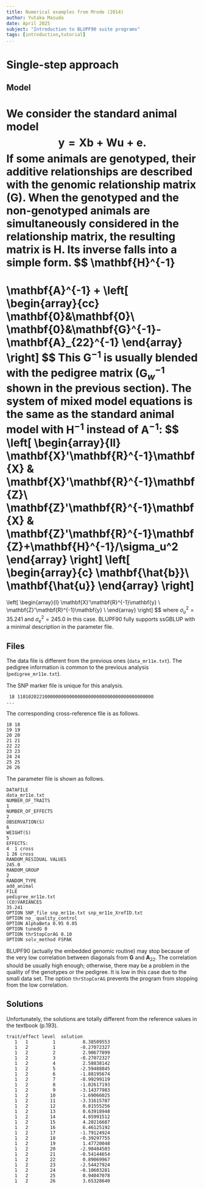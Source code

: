 ```yaml
---
title: Numerical examples from Mrode (2014)
author: Yutaka Masuda
date: April 2025
subject: "Introduction to BLUPF90 suite programs"
tags: [introduction,tutorial]
...
```


Single-step approach
====================

Model
-----

We consider the standard animal model
$$
\mathbf{y}=\mathbf{Xb}+\mathbf{Wu}+\mathbf{e}.
$$
If some animals are genotyped, their additive relationships are described with the genomic relationship matrix ($\mathbf{G}$). When the genotyped and the non-genotyped animals are simultaneously considered in the relationship matrix, the resulting matrix is $\mathbf{H}$. Its inverse falls into a simple form.
$$
\mathbf{H}^{-1}
=
\mathbf{A}^{-1}
+
\left[
\begin{array}{cc}
\mathbf{0}&\mathbf{0}\\
\mathbf{0}&\mathbf{G}^{-1}-\mathbf{A}_{22}^{-1}
\end{array}
\right]
$$
This $\mathbf{G}^{-1}$ is usually blended with the pedigree matrix ($\mathbf{G}^{-1}_{w}$ shown in the previous section). The system of mixed model equations is the same as the standard animal model with $\mathbf{H}^{-1}$ instead of $\mathbf{A}^{-1}$:
$$
\left[
\begin{array}{ll}
\mathbf{X}'\mathbf{R}^{-1}\mathbf{X} & \mathbf{X}'\mathbf{R}^{-1}\mathbf{Z}\\
\mathbf{Z}'\mathbf{R}^{-1}\mathbf{X} & \mathbf{Z}'\mathbf{R}^{-1}\mathbf{Z}+\mathbf{H}^{-1}/\sigma_u^2
\end{array}
\right]
\left[
\begin{array}{c}
\mathbf{\hat{b}}\\
\mathbf{\hat{u}}
\end{array}
\right]
=
\left[
\begin{array}{l}
\mathbf{X}'\mathbf{R}^{-1}\mathbf{y} \\
\mathbf{Z}'\mathbf{R}^{-1}\mathbf{y} \\
\end{array}
\right]
$$
where $\sigma_u^2 = 35.241$ and $\sigma_e^2 = 245.0$ in this case. BLUPF90 fully supports ssGBLUP with a minimal description in the parameter file.


Files
-----

The data file is different from the previous ones (`data_mr11e.txt`). The pedigree information is common to the previous analysis (`pedigree_mr11e.txt`).

The SNP marker file is unique for this analysis.

~~~~~{language=text caption="snp_mr11e.txt"}
 18 11010202210000000000000000000000000000000000000000
...
~~~~~

The corresponding cross-reference file is as follows.

~~~~~{language=text caption="snp_mr11e_XrefID.txt"}
18 18
19 19
20 20
21 21
22 22
23 23
24 24
25 25
26 26
~~~~~

The parameter file is shown as follows.

~~~~~{language=blupf90 caption="param_mr11e.txt"}
DATAFILE
data_mr11e.txt
NUMBER_OF_TRAITS
1
NUMBER_OF_EFFECTS
2
OBSERVATION(S)
6
WEIGHT(S)
5
EFFECTS:
4  1 cross
1 26 cross
RANDOM_RESIDUAL VALUES
245.0
RANDOM_GROUP
2
RANDOM_TYPE
add_animal
FILE
pedigree_mr11e.txt
(CO)VARIANCES
35.241
OPTION SNP_file snp_mr11e.txt snp_mr11e_XrefID.txt
OPTION no_ quality_control
OPTION AlphaBeta 0.95 0.05
OPTION tunedG 0
OPTION thrStopCorAG 0.10
OPTION solv_method FSPAK
~~~~~

BLUPF90 (actually the embedded genomic routine) may stop because of the very low correlation between diagonals from $\mathbf{G}$ and $\mathbf{A}_{22}$. The correlation should be usually high enough; otherwise, there may be a problem in the quality of the genotypes or the pedigree. It is low in this case due to the small data set. The option `thrStopCorAG` prevents the program from stopping from the low correlation.


Solutions
---------

Unfortunately, the solutions are totally different from the reference values in the textbook (p.193).

~~~~~{language=text caption="solutions"}
trait/effect level  solution
   1   1         1          8.38509553
   1   2         1         -0.27072327
   1   2         2          2.90677899
   1   2         3         -0.27072327
   1   2         4          2.58838142
   1   2         5         -2.59488845
   1   2         6         -1.88195674
   1   2         7         -0.99299119
   1   2         8         -1.02617193
   1   2         9         -3.14377983
   1   2        10         -1.69066025
   1   2        11         -3.31615787
   1   2        12          0.81555256
   1   2        13          0.63918948
   1   2        14          4.85991512
   1   2        15          4.20216687
   1   2        16          6.46125192
   1   2        17         -1.79124924
   1   2        18         -0.39297755
   1   2        19          1.47720048
   1   2        20         -2.90484503
   1   2        21         -0.54144654
   1   2        22          0.89069967
   1   2        23         -2.54427924
   1   2        24         -0.10603281
   1   2        25          0.94047078
   1   2        26          3.65328640
~~~~~

